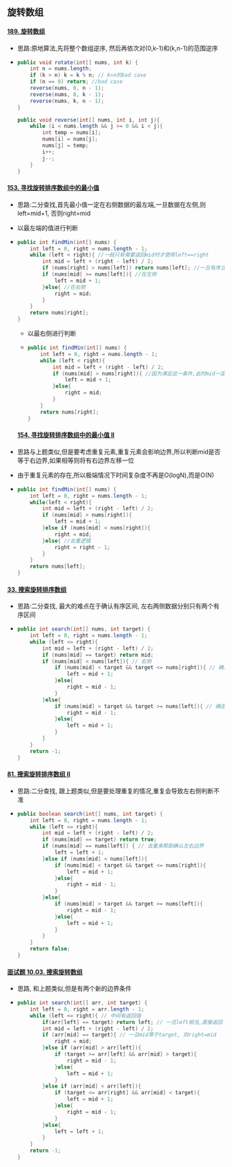 ## 旋转数组

#### [189. 旋转数组](https://leetcode-cn.com/problems/rotate-array/)

- 思路:原地算法,先将整个数组逆序, 然后再依次对(0,k-1)和(k,n-1)的范围逆序

- ```java
  public void rotate(int[] nums, int k) {
      int n = nums.length;
      if (k > n) k = k % n; // k>n的bad case
      if (n == 0) return; //bad case
      reverse(nums, 0, n - 1);
      reverse(nums, 0, k - 1);
      reverse(nums, k, n - 1);
  }
  
  public void reverse(int[] nums, int i, int j){
      while (i < nums.length && j >= 0 && i < j){
          int temp = nums[i];
          nums[i] = nums[j];
          nums[j] = temp;
          i++;
          j--;
      }
  }
  ```

#### [153. 寻找旋转排序数组中的最小值](https://leetcode-cn.com/problems/find-minimum-in-rotated-sorted-array/)

- 思路:二分查找,首先最小值一定在右侧数据的最左端,一旦数据在左侧,则left=mid+1, 否则right=mid

- 以最左端的值进行判断

- ```java
  public int findMin(int[] nums) {
      int left = 0, right = nums.length - 1;
      while (left < right){ //一般只有需要返回mid时才使用left==right
          int mid = left + (right - left) / 2;
          if (nums[right] > nums[left]) return nums[left]; //一旦有序立刻返回,这一步很重要,如果不用这一步,当数据走到右侧有序区间,仍然会继续查找,而会忽视最小值
          if (nums[mid] >= nums[left]){ //在左侧
              left = mid + 1; 
          }else{ //在右侧
              right = mid;
          }
      }
      return nums[right];
  }
  ```

  - 以最右侧进行判断

  - ```java
    public int findMin(int[] nums) {
        int left = 0, right = nums.length - 1;
        while (left < right){
            int mid = left + (right - left) / 2;
            if (nums[mid] > nums[right]){ //因为满足这一条件,此时mid一定在左侧
                left = mid + 1; 
            }else{
                right = mid;
            }
        }
        return nums[right];
    }
    ```

  #### [154. 寻找旋转排序数组中的最小值 II](https://leetcode-cn.com/problems/find-minimum-in-rotated-sorted-array-ii/)

- 思路与上题类似,但是要考虑重复元素,重复元素会影响边界,所以判断mid是否等于右边界,如果相等则将有右边界左移一位

- 由于重复元素的存在,所以极端情况下时间复杂度不再是O(logN),而是O(N)

- ```java
  public int findMin(int[] nums) {
      int left = 0, right = nums.length - 1;
      while(left < right){
          int mid = left + (right - left) / 2; 
          if (nums[mid] > nums[right]){
              left = mid + 1;
          }else if (nums[mid] < nums[right]){
              right = mid;
          }else{ //去重逻辑
              right = right - 1;
          }
      }
      return nums[left];    
  }
  ```

  

#### [33. 搜索旋转排序数组](https://leetcode-cn.com/problems/search-in-rotated-sorted-array/)

- 思路:二分查找, 最大的难点在于确认有序区间, 左右两侧数据分别只有两个有序区间

- ```java
  public int search(int[] nums, int target) {
      int left = 0, right = nums.length - 1;
      while (left <= right){
          int mid = left + (right - left) / 2;
          if (nums[mid] == target) return mid;
          if (nums[mid] < nums[left]){ // 右侧
              if (nums[mid] < target && target <= nums[right]){ // 确定右侧的有序区间
                  left = mid + 1;
              }else{
                  right = mid - 1;
              }
          }else{
              if (nums[mid] > target && target >= nums[left]){ // 确定左侧的有序区间
                  right = mid - 1;
              }else{
                  left = mid + 1;
              }
          }
      }
      return -1;
  }
  ```

#### [81. 搜索旋转排序数组 II](https://leetcode-cn.com/problems/search-in-rotated-sorted-array-ii/)

- 思路:二分查找, 跟上题类似,但是要处理重复的情况,重复会导致左右侧判断不准

- ```java
  public boolean search(int[] nums, int target) {
      int left = 0, right = nums.length - 1;
      while (left <= right){
          int mid = left + (right - left) / 2;
          if (nums[mid] == target) return true;
          if (nums[mid] == nums[left]) { // 去重来帮助确认左右边界
              left = left + 1;
          }else if (nums[mid] < nums[left]){
              if (nums[mid] < target && target <= nums[right]){
                  left = mid + 1;
              }else{
                  right = mid - 1;
              }
          }else{
              if (nums[mid] > target && target >= nums[left]){
                  right = mid - 1;
              }else{
                  left = mid + 1;
              }
          }
      }
      return false;
  }
  ```

#### [面试题 10.03. 搜索旋转数组](https://leetcode-cn.com/problems/search-rotate-array-lcci/)

- 思路, 和上题类似,但是有两个新的边界条件

- ```java
  public int search(int[] arr, int target) {
      int left = 0, right = arr.length - 1;
      while (left <= right){ // 中间有返回值
          if(arr[left] == target) return left; // 一旦left相当,直接返回
          int mid = left + (right - left) / 2;
          if (arr[mid] == target){ // 一旦mid等于target, 则right=mid
              right = mid;
          }else if (arr[mid] > arr[left]){
              if (target >= arr[left] && arr[mid] > target){
                  right = mid - 1;
              }else{
                  left = mid + 1;
              }
          }else if (arr[mid] < arr[left]){
              if (target <= arr[right] && arr[mid] < target){
                  left = mid + 1;
              }else{
                  right = mid - 1;
              }
          }else{
              left = left + 1;
          }
      }
      return -1;
  }
  ```

  